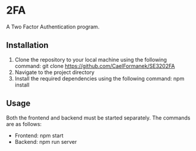 
# 2FA
A Two Factor Authentication program.

## Installation

1. Clone the repository to your local machine using the following command: git clone https://github.com/CaelFormanek/SE3202FA
2. Navigate to the project directory
3. Install the required dependencies using the following command: npm install

## Usage

Both the frontend and backend must be started separately. The commands are as follows:
- Frontend: npm start
- Backend: npm run server
